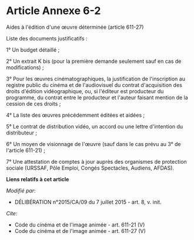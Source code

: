 # Article Annexe 6-2

Aides à l'édition d'une œuvre déterminée (article 611-27) 

Liste des documents justificatifs : 

1° Un budget détaillé ; 

2° Un extrait K bis (pour la première demande seulement sauf en cas de modifications) ; 

3° Pour les œuvres cinématographiques, la justification de l'inscription au registre public du cinéma et de l'audiovisuel du
contrat d'acquisition des droits d'édition vidéographique, ou, si l'éditeur est producteur du programme, du contrat entre le
producteur et l'auteur faisant mention de la cession de ces droits ; 

4° La liste des œuvres précédemment éditées et aidées ; 

5° Le contrat de distribution vidéo, un accord ou une lettre d'intention du distributeur ; 

6° Un moyen de visionnage de l'œuvre (sauf dans le cas prévu au 3° de l'article 611-21) ; 

7° Une attestation de comptes à jour auprès des organismes de protection sociale (URSSAF, Pôle Emploi, Congés Spectacles,
Audiens, AFDAS).

**Liens relatifs à cet article**

_Modifié par_:

  - DÉLIBÉRATION n°2015/CA/09 du 7 juillet 2015 - art. 8, v. init.

_Cite_:

  - Code du cinéma et de l'image animée - art. 611-21 (V)
  - Code du cinéma et de l'image animée - art. 611-27 (V)

